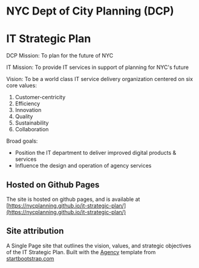 # NYC Dept of City Planning (DCP)
# IT Strategic Plan 

DCP Mission: To plan for the future of NYC

IT Mission: To provide IT services in support of planning for NYC's future

Vision: To be a world class IT service delivery organization centered on six core values:

1. Customer-centricity 
2. Efficiency
3. Innovation
4. Quality
5. Sustainability
6. Collaboration

Broad goals:
* Position the IT department to deliver improved digital products & services
* Influence the design and operation of agency services

## Hosted on Github Pages
The site is hosted on github pages, and is available at [https://nycplanning.github.io/it-strategic-plan/](https://nycplanning.github.io/it-strategic-plan/)

## Site attribution
A Single Page site that outlines the vision, values, and strategic objectives of the IT Strategic Plan.  Built with the [Agency](http://startbootstrap.com/template-overviews/agency/) template from [startbootstrap.com](http://startbootstrap.com)
